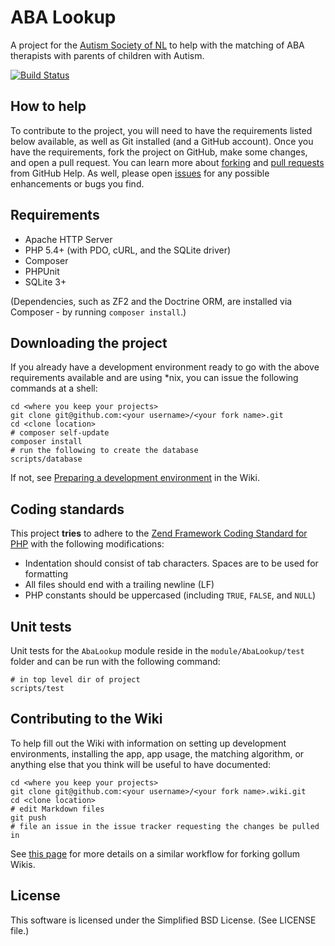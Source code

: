 ABA Lookup
==========

A project for the [Autism Society of NL] to help with the matching of ABA therapists with parents of children with Autism.

[![Build Status](https://travis-ci.org/MUNComputerScienceSociety/ABALookup.png)][Travis]

How to help
-----------

To contribute to the project, you will need to have the requirements listed below available, as well as Git installed (and a GitHub account). Once you have the requirements, fork the project on GitHub, make some changes, and open a pull request. You can learn more about [forking] and [pull requests] from GitHub Help. As well, please open [issues] for any possible enhancements or bugs you find.

Requirements
------------

- Apache HTTP Server
- PHP 5.4+ (with PDO, cURL, and the SQLite driver)
- Composer
- PHPUnit
- SQLite 3+

(Dependencies, such as ZF2 and the Doctrine ORM, are installed via Composer - by running `composer install`.)

Downloading the project
-----------------------

If you already have a development environment ready to go with the above requirements available and are using *nix, you can issue the following commands at a shell:

    cd <where you keep your projects>
    git clone git@github.com:<your username>/<your fork name>.git
    cd <clone location>
    # composer self-update
    composer install
    # run the following to create the database
    scripts/database

If not, see [Preparing a development environment] in the Wiki.

Coding standards
----------------

This project **tries** to adhere to the [Zend Framework Coding Standard for PHP] with the following modifications:

- Indentation should consist of tab characters. Spaces are to be used for formatting
- All files should end with a trailing newline (LF)
- PHP constants should be uppercased (including `TRUE`, `FALSE`, and `NULL`)

Unit tests
----------

Unit tests for the `AbaLookup` module reside in the `module/AbaLookup/test` folder and can be run with the following command:

    # in top level dir of project
    scripts/test

Contributing to the Wiki
------------------------

To help fill out the Wiki with information on setting up development environments, installing the app, app usage, the matching algorithm, or anything else that you think will be useful to have documented:

    cd <where you keep your projects>
    git clone git@github.com:<your username>/<your fork name>.wiki.git
    cd <clone location>
    # edit Markdown files
    git push
    # file an issue in the issue tracker requesting the changes be pulled in

See [this page](http://fusiongrokker.com/post/how-you-can-contribute-to-taffy-documentation) for more details on a similar workflow for forking gollum Wikis.

License
-------

This software is licensed under the Simplified BSD License. (See LICENSE file.)

  [Travis]:https://travis-ci.org/MUNComputerScienceSociety/ABALookup
  [forking]:https://help.github.com/articles/fork-a-repo
  [pull requests]:https://help.github.com/articles/using-pull-requests
  [issues]:https://help.github.com/articles/be-social#issues
  [Autism Society of NL]:http://www.autism.nf.net/
  [Preparing a development environment]:http://git.io/jAivwA
  [Zend Framework Coding Standard for PHP]:http://framework.zend.com/wiki/display/ZFDEV2/Coding+Standards
